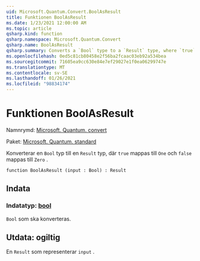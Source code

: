 ```yaml
---
uid: Microsoft.Quantum.Convert.BoolAsResult
title: Funktionen BoolAsResult
ms.date: 1/23/2021 12:00:00 AM
ms.topic: article
qsharp.kind: function
qsharp.namespace: Microsoft.Quantum.Convert
qsharp.name: BoolAsResult
qsharp.summary: Converts a `Bool` type to a `Result` type, where `true` is mapped to `One` and `false` is mapped to `Zero`.
ms.openlocfilehash: 0ed5c81cb80458e2f56ba2fcaac03eb92a534bea
ms.sourcegitcommit: 71605ea9cc630e84e7ef29027e1f0ea06299747e
ms.translationtype: MT
ms.contentlocale: sv-SE
ms.lasthandoff: 01/26/2021
ms.locfileid: "98834174"
---
```

# <a name="boolasresult-function"></a>Funktionen BoolAsResult

Namnrymd: [Microsoft. Quantum. convert](xref:Microsoft.Quantum.Convert)

Paket: [Microsoft. Quantum. standard](https://nuget.org/packages/Microsoft.Quantum.Standard)


Konverterar en `Bool` typ till en `Result` typ, där `true` mappas till `One` och `false` mappas till `Zero` .

```qsharp
function BoolAsResult (input : Bool) : Result
```


## <a name="input"></a>Indata

### <a name="input--bool"></a>Indatatyp: [bool](xref:microsoft.quantum.lang-ref.bool)

`Bool` som ska konverteras.



## <a name="output--__invalidresult__"></a>Utdata: __ogiltig <Result>__

En `Result` som representerar `input` .